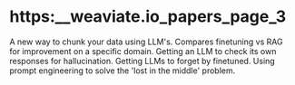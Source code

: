 # https:\_\_weaviate.io_papers_page_3

A new way to chunk your data using LLM's. Compares finetuning vs RAG for improvement on a specific domain. Getting an LLM to check its own responses for hallucination. Getting LLMs to forget by finetuned. Using prompt engineering to solve the 'lost in the middle' problem.
